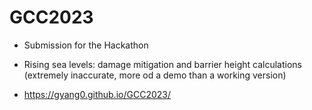 # GCC2023
* Submission for the Hackathon

* Rising sea levels: damage mitigation and barrier height calculations (extremely inaccurate, more od a demo than a working version)

* https://gyang0.github.io/GCC2023/
